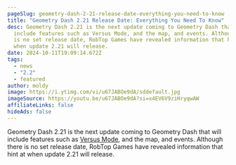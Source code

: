 ```yaml
---
pageSlug: geometry-dash-2-21-release-date-everything-you-need-to-know
title: "Geometry Dash 2.21 Release Date: Everything You Need To Know"
desc: Geometry Dash 2.21 is the next update coming to Geometry Dash that will
  include features such as Versus Mode, and the map, and events. Although there
  is no set release date, RobTop Games have revealed information that hint at
  when update 2.21 will release.
date: 2024-10-11T19:09:14.672Z
tags:
  - news
  - "2.2"
  - featured
author: moldy
image: https://i.ytimg.com/vi/u67JABOe9dA/sddefault.jpg
imageSource: https://youtu.be/u67JABOe9dA?si=x4EV6V9ziHryqwAW
affiliateLinks: false
hideAds: false
---
```

Geometry Dash 2.21 is the next update coming to Geometry Dash that will include features such as [Versus Mode](/posts/robtop-cancels-geometry-dash-2-2-versus-mode-after-6-years-of-development/), and the map, and events. Although there is no set release date, RobTop Games have revealed information that hint at when update 2.21 will release.